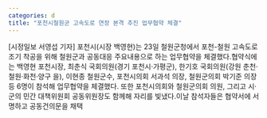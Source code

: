 ```yaml
---
categories: d
title: "포천시철원군 고속도로 연장 본격 추진 업무협약 체결"
---
```

[시정일보 서영섭 기자] 포천시(시장 백영현)는 23일 철원군청에서 포천-철원 고속도로 조기 착공을 위해 철원군과 공동대응 주요내용으로 하는 업무협약을 체결했다.협약식에는 백영현 포천시장, 최춘식 국회의원(경기 포천시·가평군), 한기호 국회의원(강원 춘천·철원·화천·양구 을), 이현종 철원군수, 포천시의회 서과석 의장, 철원군의회 박기준 의장 등 6명이 참석해 업무협약을 체결했다. 또한 포천시의회와 철원군의회 의원, 그리고 시·군의 민간 대책위원회 공동위원장도 함께해 자리를 빛냈다.이날 참석자들은 협약서에 서명하고 공동건의문을 채택